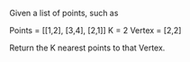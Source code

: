 Given a list of points, such as

Points = [[1,2], [3,4], [2,1]]
K = 2
Vertex = [2,2]

Return the K nearest points to that Vertex.
